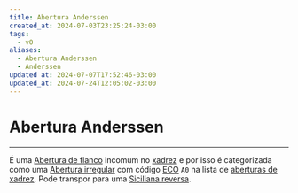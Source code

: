 ```yaml
---
title: Abertura Anderssen
created_at: 2024-07-03T23:25:24-03:00
tags:
  - v0
aliases:
  - Abertura Anderssen
  - Anderssen
updated at: 2024-07-07T17:52:46-03:00
updated_at: 2024-07-24T12:05:02-03:00
---
```

# Abertura Anderssen
----

É uma [Abertura de flanco](_draft/2024/07/2024-07-06-Aberturas_de_flanco.md) incomum no [xadrez](../../../sementes/2024/07/2024-07-06-Xadrez.md) e por isso é categorizada como uma [Abertura irregular](../../../sementes/2024/07/2024-07-06-Aberturas_irregulares.md) com código [ECO](../../../sementes/2024/07/2024-07-07-Encyclopaedia_of_Chess_Openings.md) `A0` na lista de [aberturas de xadrez](_draft/2024/07/2024-07-06-Aberturas_de_xadrez.md). Pode transpor para uma [Siciliana reversa](_draft/2024/07/2024-07-05-Abertura_Inglesa.md#Siciliana%20reversa).